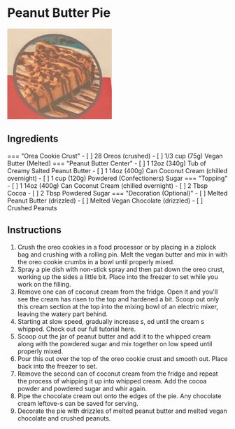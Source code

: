 # Peanut Butter Pie

![Peanut Butter Pie](pictures/peanut-butter-pie.png)

## Ingredients

=== "Orea Cookie Crust"
    - [ ] 28 Oreos (crushed)
    - [ ] 1/3 cup (75g) Vegan Butter (Melted)
=== "Peanut Butter Center"
    - [ ] 1 12oz (340g) Tub of Creamy Salted Peanut Butter
    - [ ] 1 14oz (400g) Can Coconut Cream (chilled overnight)
    - [ ] 1 cup (120g) Powdered (Confectioners) Sugar
=== "Topping"
    - [ ] 1 14oz (400g) Can Coconut Cream (chilled overnight)
    - [ ] 2 Tbsp Cocoa
    - [ ] 2 Tbsp Powdered Sugar
=== "Decoration (Optional)"
    - [ ] Melted Peanut Butter (drizzled)
    - [ ] Melted Vegan Chocolate (drizzled)
    - [ ] Crushed Peanuts

## Instructions

1. Crush the oreo cookies in a food processor or by placing in a ziplock bag and crushing with a rolling pin. Melt the vegan butter and mix in with the oreo cookie crumbs in a bowl until properly mixed.
2. Spray a pie dish with non-stick spray and then pat down the oreo crust, working up the sides a little bit. Place into the freezer to set while you work on the filling.
3. Remove one can of coconut cream from the fridge. Open it and you'll see the cream has risen to the top and hardened a bit. Scoop out only this cream section at the top into the mixing bowl of an electric mixer, leaving the watery part behind.
4. Starting at slow speed, gradually increase s, ed until the cream s whipped. Check out our full tutorial here.
5. Scoop out the jar of peanut butter and add it to the whipped cream along with the powdered sugar and mix together on low speed until properly mixed.
6. Pour this out over the top of the oreo cookie crust and smooth out. Place back into the freezer to set.
7. Remove the second can of coconut cream from the fridge and repeat the process of whipping it up into whipped cream. Add the cocoa powder and powdered sugar and whir again.
8. Pipe the chocolate cream out onto the edges of the pie. Any chocolate cream leftove-s can be saved for serving.
9. Decorate the pie with drizzles of melted peanut butter and melted vegan chocolate and crushed peanuts.